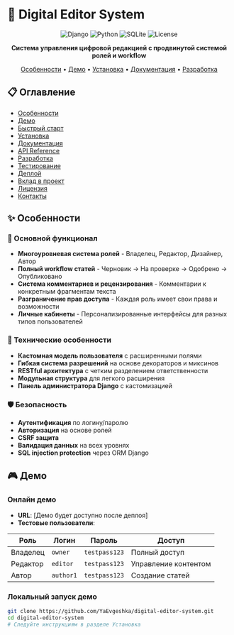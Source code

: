 # 🚀 Digital Editor System

<div align="center">

![Django](https://img.shields.io/badge/Django-5.2.6-092E20?style=for-the-badge&logo=django)
![Python](https://img.shields.io/badge/Python-3.8%2B-3776AB?style=for-the-badge&logo=python)
![SQLite](https://img.shields.io/badge/SQLite-07405E?style=for-the-badge&logo=sqlite)
![License](https://img.shields.io/badge/License-MIT-yellow?style=for-the-badge)

**Система управления цифровой редакцией с продвинутой системой ролей и workflow**

[Особенности](#-особенности) • [Демо](#-демо) • [Установка](#-установка) • [Документация](#-документация) • [Разработка](#-разработка)

</div>

## 📋 Оглавление

- [Особенности](#-особенности)
- [Демо](#-демо)
- [Быстрый старт](#-быстрый-старт)
- [Установка](#-установка)
- [Документация](#-документация)
- [API Reference](#-api-reference)
- [Разработка](#-разработка)
- [Тестирование](#-тестирование)
- [Деплой](#-деплой)
- [Вклад в проект](#-вклад-в-проект)
- [Лицензия](#-лицензия)
- [Контакты](#-контакты)

## ✨ Особенности

### 🎯 Основной функционал
- **Многоуровневая система ролей** - Владелец, Редактор, Дизайнер, Автор
- **Полный workflow статей** - Черновик → На проверке → Одобрено → Опубликовано
- **Система комментариев и рецензирования** - Комментарии к конкретным фрагментам текста
- **Разграничение прав доступа** - Каждая роль имеет свои права и возможности
- **Личные кабинеты** - Персонализированные интерфейсы для разных типов пользователей

### 🔧 Технические особенности
- **Кастомная модель пользователя** с расширенными полями
- **Гибкая система разрешений** на основе декораторов и миксинов
- **RESTful архитектура** с четким разделением ответственности
- **Модульная структура** для легкого расширения
- **Панель администратора Django** с кастомизацией

### 🛡 Безопасность
- **Аутентификация** по логину/паролю
- **Авторизация** на основе ролей
- **CSRF защита**
- **Валидация данных** на всех уровнях
- **SQL injection protection** через ORM Django

## 🎮 Демо

### Онлайн демо
- **URL**: [Демо будет доступно после деплоя]
- **Тестовые пользователи**:

| Роль | Логин | Пароль | Доступ |
|------|-------|--------|---------|
| Владелец | `owner` | `testpass123` | Полный доступ |
| Редактор | `editor` | `testpass123` | Управление контентом |
| Автор | `author1` | `testpass123` | Создание статей |

### Локальный запуск демо
```bash
git clone https://github.com/YaEvgeshka/digital-editor-system.git
cd digital-editor-system
# Следуйте инструкциям в разделе Установка
